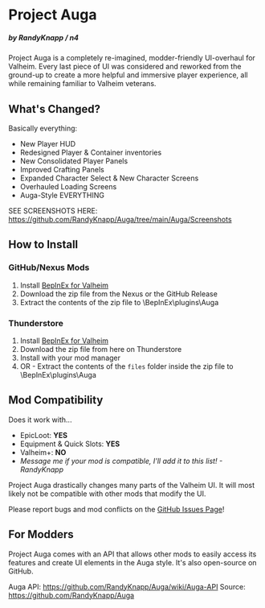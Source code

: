 ﻿# Project Auga
##### by RandyKnapp / n4

Project Auga is a completely re-imagined, modder-friendly UI-overhaul for Valheim. Every last piece of UI was considered and reworked from the ground-up to create a more helpful and immersive player experience, all while remaining familiar to Valheim veterans.

## What's Changed?

Basically everything:
  * New Player HUD
  * Redesigned Player & Container inventories
  * New Consolidated Player Panels
  * Improved Crafting Panels
  * Expanded Character Select & New Character Screens
  * Overhauled Loading Screens
  * Auga-Style EVERYTHING

SEE SCREENSHOTS HERE: https://github.com/RandyKnapp/Auga/tree/main/Auga/Screenshots

## How to Install

### GitHub/Nexus Mods
  1. Install [BepInEx for Valheim﻿](https://valheim.thunderstore.io/package/denikson/BepInExPack_Valheim/)
  1. Download the zip file from the Nexus or the GitHub Release
  1. Extract the contents of the zip file to <Your Valheim Installation Directory>\BepInEx\plugins\Auga

### Thunderstore
  1. Install [BepInEx for Valheim﻿](https://valheim.thunderstore.io/package/denikson/BepInExPack_Valheim/)
  1. Download the zip file from here on Thunderstore
  1. Install with your mod manager
  1. OR - Extract the contents of the `files` folder inside the zip file to <Your Valheim Installation Directory>\BepInEx\plugins\Auga

## Mod Compatibility

Does it work with...

  * EpicLoot: **YES**
  * Equipment & Quick Slots: **YES**
  * Valheim+: **NO**
  * _Message me if your mod is compatible, I'll add it to this list! - RandyKnapp_

Project Auga drastically changes many parts of the Valheim UI. It will most likely not be compatible with other mods that modify the UI.

Please report bugs and mod conflicts on the [GitHub Issues Page](https://github.com/RandyKnapp/Auga/issues)﻿!

## For Modders

Project Auga comes with an API that allows other mods to easily access its features and create UI elements in the Auga style. It's also open-source on GitHub.

Auga API: https://github.com/RandyKnapp/Auga/wiki/Auga-API
Source: https://github.com/RandyKnapp/Auga